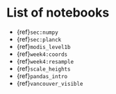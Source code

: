 # List of notebooks

* {ref}`sec:numpy`  
* {ref}`sec:planck`  
* {ref}`modis_level1b`  
* {ref}`week4:coords`  
* {ref}`week4:resample`
* {ref}`scale_heights`
* {ref}`pandas_intro`
* {ref}`vancouver_visible`


